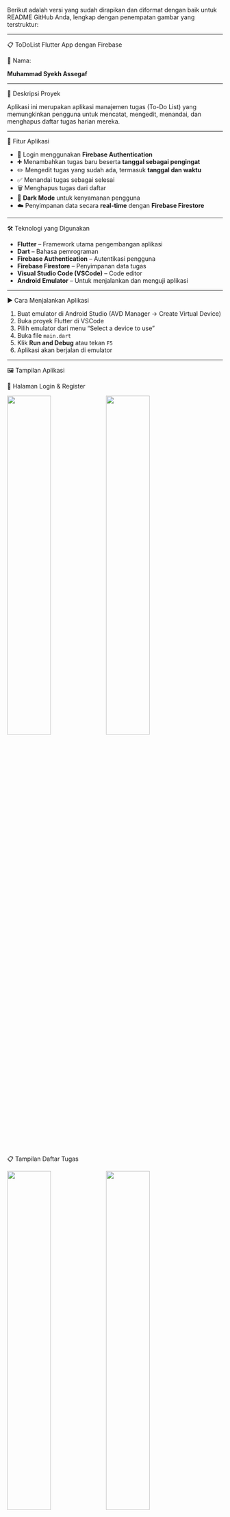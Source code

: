 Berikut adalah versi yang sudah dirapikan dan diformat dengan baik untuk README GitHub Anda, lengkap dengan penempatan gambar yang terstruktur:

---

 📋 ToDoList Flutter App dengan Firebase

 👤 Nama:

**Muhammad Syekh Assegaf**

---

 📝 Deskripsi Proyek

Aplikasi ini merupakan aplikasi manajemen tugas (To-Do List) yang memungkinkan pengguna untuk mencatat, mengedit, menandai, dan menghapus daftar tugas harian mereka.

---

 🚀 Fitur Aplikasi

* 🔐 Login menggunakan **Firebase Authentication**
* ➕ Menambahkan tugas baru beserta **tanggal sebagai pengingat**
* ✏️ Mengedit tugas yang sudah ada, termasuk **tanggal dan waktu**
* ✅ Menandai tugas sebagai selesai
* 🗑️ Menghapus tugas dari daftar
* 🌙 **Dark Mode** untuk kenyamanan pengguna
* ☁️ Penyimpanan data secara **real-time** dengan **Firebase Firestore**

---

 🛠️ Teknologi yang Digunakan

* **Flutter** – Framework utama pengembangan aplikasi
* **Dart** – Bahasa pemrograman
* **Firebase Authentication** – Autentikasi pengguna
* **Firebase Firestore** – Penyimpanan data tugas
* **Visual Studio Code (VSCode)** – Code editor
* **Android Emulator** – Untuk menjalankan dan menguji aplikasi

---

 ▶️ Cara Menjalankan Aplikasi

1. Buat emulator di Android Studio (AVD Manager → Create Virtual Device)
2. Buka proyek Flutter di VSCode
3. Pilih emulator dari menu “Select a device to use”
4. Buka file `main.dart`
5. Klik **Run and Debug** atau tekan `F5`
6. Aplikasi akan berjalan di emulator

---

🖼️ Tampilan Aplikasi

 🔐 Halaman Login & Register

<p float="left">
  <img src="https://github.com/user-attachments/assets/78da36c5-2c58-4c65-87fc-c4abab00273b" width="45%" />
  <img src="https://github.com/user-attachments/assets/439621b6-237e-43f1-95c3-c07154482343" width="45%" />
</p>

 📋 Tampilan Daftar Tugas

<p float="left">
  <img src="https://github.com/user-attachments/assets/da799a8b-34a5-42e4-916b-d722a8825854" width="45%" />
  <img src="https://github.com/user-attachments/assets/08640ac5-73aa-4a02-a0b0-ce2790d64fe9" width="45%" />
</p>

➕ Menambahkan Task

<p>
  <img src="https://github.com/user-attachments/assets/22707c98-a1ba-4be7-846e-cd574f86e126" width="45%" />
</p>

👤 Profil & ⚙️ Pengaturan

<p float="left">
  <img src="https://github.com/user-attachments/assets/8e54019d-8cdb-4a2a-a3a5-95456cb8218f" width="45%" />
  <img src="https://github.com/user-attachments/assets/e1232904-4f0e-4f62-a965-5645e73c684d" width="45%" />
</p>

### 🌑 Dark Mode

<p>
  <img src="https://github.com/user-attachments/assets/505e1525-bda8-4d60-8ac4-6b7b362688f4" width="45%" />
</p>

---

Silakan salin dan tempel ke file `README.md` di repositori GitHub Anda. Jika Anda ingin saya bantu menambahkan badge, lisensi, atau tautan ke repo, tinggal beri tahu saja!
